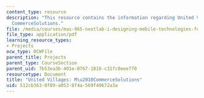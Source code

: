 ```yaml
---
content_type: resource
description: "This resource contains the information regarding United Villages: M\u2010\
  CommerceSolutions."
file: /media/courses/mas-965-nextlab-i-designing-mobile-technologies-for-the-next-billion-users-fall-2008/512cb3630f89a0538f4a569f49672a3a_MITMAS_965F08_mcomm_final.pdf
file_type: application/pdf
learning_resource_types:
- Projects
ocw_type: OCWFile
parent_title: Projects
parent_type: CourseSection
parent_uid: 7b53ea3b-401e-0767-1816-c31fc0eee770
resourcetype: Document
title: "United Villages: M\u2010CommerceSolutions"
uid: 512cb363-0f89-a053-8f4a-569f49672a3a
---
```

